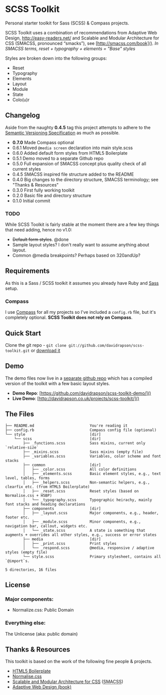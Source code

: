 # SCSS Toolkit

Personal starter toolkit for Sass (SCSS) & Compass projects.

SCSS Toolkit uses a combination of recommendations from Adaptive Web Design, http://easy-readers.net/
and Scalable and Modular Architecture for CSS (SMACSS, pronounced “smacks”), see [http://smacss.com/book](). 
*In SMACSS terms, reset + typography + elements = "Base" styles*

Styles are broken down into the following groups:

- Reset
- Typography
- Elements
- Layout
- Module
- State
- Colo(u)r


## Changelog

Aside from the naughty **0.4.5** tag this project attempts to adhere to the [Semantic Versioning Specification](http://semver.org/) as much as possible.

- **0.7.0** Made Compass optional
- 0.6.1 Moved `@media screen` declaration into main style.scss
- 0.6.0 Added default form styles from HTML5 Boilerplate
- 0.5.1 Demo moved to a separate Github repo
- 0.5.0 Full expansion of SMACSS concept plus quality check of all current styles
- 0.4.5 SMACSS inspired file structure added to the README
- 0.4.0 Big changes to the directory structure, SMACSS terminology; see "Thanks & Resources"
- 0.3.0 First fully working toolkit
- 0.2.0 Basic file and directory structure
- 0.1.0 Initial commit

### TODO

While SCSS Toolkit is fairly stable at the moment there are a few key things that need adding, hence no v1.0:

- <del>Default form styles</del>. @done
- Sample layout styles? I don't really want to assume anything about layout.
- Common @media breakpoints? Perhaps based on 320andUp?

## Requirements

As this is a Sass / SCSS toolkit it assumes you already have Ruby and [Sass](http://sass-lang.com/) setup. 

### Compass

I use [Compass](http://compass-style.org/) for all my projects so I've included a `config.rb` file, but it's completely optional. **SCSS Toolkit does not rely on Compass**.


## Quick Start

Clone the git repo - `git clone git://github.com/davidrapson/scss-toolkit.git` or [download it](https://github.com/davidrapson/scss-toolkit/zipball/master)

## Demo

The demo files now live in a [separate github repo](https://github.com/davidrapson/scss-toolkit-demo/) which has a compiled version of the toolkit with a few basic layout styles.

- **Demo Repo**: [https://github.com/davidrapson/scss-toolkit-demo/]()
- **Live Demo**: [http://davidrapson.co.uk/projects/scss-toolkit/]()

## The Files

    ├── README.md                         You're reading it
    ├── config.rb                         Compass config file (optional)
    └── style                             [dir]
        └── scss                          [dir]
            ├── _functions.scss           Sass mixins, current only `relative-size`
            ├── _mixins.scss              Sass mixins (empty file)
            ├── _variables.scss           Variables, color scheme and font stacks
            ├── common                    [dir]
            │   ├── _color.scss           All color definitions
            │   ├── _elements.scss        Basic element styles, e.g., text level, tables, forms
            │   ├── _helpers.scss         Non-semantic helpers, e.g., clearfix etc. (from HTML5 Boilerplate)
            │   ├── _reset.scss           Reset styles (based on Normalise.css + H5BP)
            │   └── _typography.scss      Typographic heirachy, mainly font stacks and heading declarations
            ├── components                [dir]
            │   ├── _layout.scss          Major components, e.g., header, footer etc.
            │   ├── _module.scss          Minor components, e.g., navigation bar, callout, widgets etc.
            │   └── _state.scss           A state is something that augments + overrides all other styles, e.g., success or error states
            ├── media                     [dir]
            │   ├── _print.scss           Print styles
            │   └── _respond.scss         @media, responsive / adaptive styles (empty file)
            └── style.scss                Primary stylesheet, contains all `@import`s.
    
    5 directories, 16 files

## License

### Major components:

- Normalize.css: Public Domain

### Everything else:

The Unlicense (aka: public domain)

## Thanks & Resources

This toolkit is based on the work of the following fine people & projects.

- [HTML5 Boilerplate](https://github.com/h5bp/html5-boilerplate)
- [Normalise.css](http://necolas.github.com/normalize.css/)
- [Scalable and Modular Architecture for CSS](http://smacss.com/book/type-state) (<abbr title="Scalable and Modular Architecture for CSS">SMACSS</abbr>)
- [Adaptive Web Design (book)](http://easy-readers.net/)
